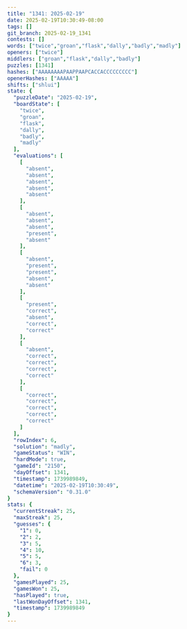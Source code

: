 ```yaml
---
title: "1341: 2025-02-19"
date: 2025-02-19T10:30:49-08:00
tags: []
git_branch: 2025-02-19_1341
contests: []
words: ["twice","groan","flask","dally","badly","madly"]
openers: ["twice"]
middlers: ["groan","flask","dally","badly"]
puzzles: [1341]
hashes: ["AAAAAAAAPAAPPAAPCACCACCCCCCCCC"]
openerHashes: ["AAAAA"]
shifts: ["shlui"]
state: {
  "puzzleDate": "2025-02-19",
  "boardState": [
    "twice",
    "groan",
    "flask",
    "dally",
    "badly",
    "madly"
  ],
  "evaluations": [
    [
      "absent",
      "absent",
      "absent",
      "absent",
      "absent"
    ],
    [
      "absent",
      "absent",
      "absent",
      "present",
      "absent"
    ],
    [
      "absent",
      "present",
      "present",
      "absent",
      "absent"
    ],
    [
      "present",
      "correct",
      "absent",
      "correct",
      "correct"
    ],
    [
      "absent",
      "correct",
      "correct",
      "correct",
      "correct"
    ],
    [
      "correct",
      "correct",
      "correct",
      "correct",
      "correct"
    ]
  ],
  "rowIndex": 6,
  "solution": "madly",
  "gameStatus": "WIN",
  "hardMode": true,
  "gameId": "2150",
  "dayOffset": 1341,
  "timestamp": 1739989849,
  "datetime": "2025-02-19T10:30:49",
  "schemaVersion": "0.31.0"
}
stats: {
  "currentStreak": 25,
  "maxStreak": 25,
  "guesses": {
    "1": 0,
    "2": 2,
    "3": 5,
    "4": 10,
    "5": 5,
    "6": 3,
    "fail": 0
  },
  "gamesPlayed": 25,
  "gamesWon": 25,
  "hasPlayed": true,
  "lastWonDayOffset": 1341,
  "timestamp": 1739989849
}
---
```

<!-- more -->
